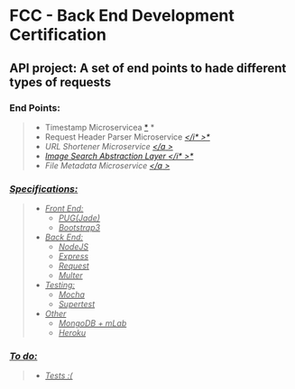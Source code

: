  # FCC - Back End Development Certification
## API project: A set of end points to hade different types of requests

### End Points:
> * Timestamp Microservicea <a href="/timestamp"><i class="glyphicon glyphicon-send"></i>*</a> * 
> * Request Header Parser Microservice  <a href="/whoami"><i class="glyphicon glyphicon-send"></i* >*</a> 
> * URL Shortener Microservice   <a href="/minifurl"><i class="glyphicon glyphicon-send"></i>*</a* > 
> * Image Search Abstraction Layer   <a href="/imagesearch"><i class="glyphicon glyphicon-send"></i* >*</a> 
> * File Metadata Microservice   <a href="/getfilesize"><i class="glyphicon glyphicon-send"></i>*</a* > 

### Specifications:
> * Front End:
>   * PUG(Jade)
>   * Bootstrap3
> * Back End:
>   * NodeJS
>   * Express
>   * Request
>   * Multer
> * Testing:
>   * Mocha
>   * Supertest
> * Other
>   * MongoDB + mLab
>   * Heroku

### To do:
> * Tests :(
